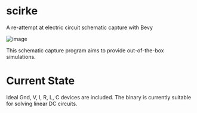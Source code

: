 # scirke
A re-attempt at electric circuit schematic capture with Bevy

![image](https://github.com/ua-kxie/scirke/assets/56177821/920f3253-30d4-4328-ba35-a8189e3e9de9)

This schematic capture program aims to provide out-of-the-box simulations.

# Current State
Ideal Gnd, V, I, R, L, C devices are included.
The binary is currently suitable for solving linear DC circuits. 
